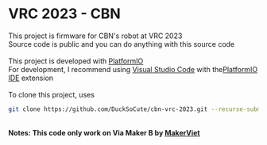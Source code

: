 # VRC 2023 - CBN

This project is firmware for CBN's robot at VRC 2023 \
Source code is public and you can do anything with this source code \
\
This project is developed with [PlatformIO](https://platformio.org/) \
For development, I recommend using [Visual Studio Code](https://code.visualstudio.com/) with the[PlatformIO IDE](https://marketplace.visualstudio.com/items?itemName=platformio.platformio-ide) extension \
\
To clone this project, uses

```bash
git clone https://github.com/DuckSoCute/cbn-vrc-2023.git --recurse-submodules -j3
```

\
**Notes: This code only work on Via Maker B by [MakerViet](http://makerviet.org/)**
